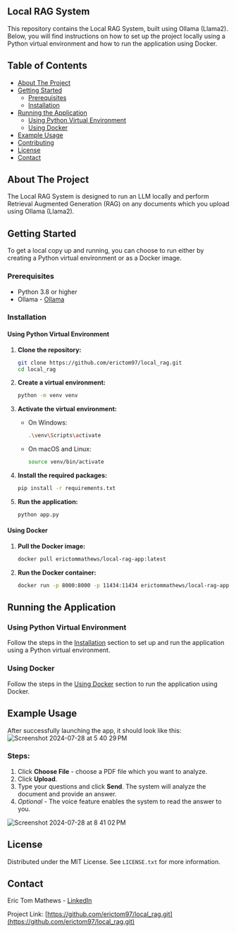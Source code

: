 ## Local RAG System

This repository contains the Local RAG System, built using Ollama (Llama2). Below, you will find instructions on how to set up the project locally using a Python virtual environment and how to run the application using Docker.

## Table of Contents

- [About The Project](#about-the-project)
- [Getting Started](#getting-started)
  - [Prerequisites](#prerequisites)
  - [Installation](#installation)
- [Running the Application](#running-the-application)
  - [Using Python Virtual Environment](#using-python-virtual-environment)
  - [Using Docker](#using-docker)
- [Example Usage](#example-usage)
- [Contributing](#contributing)
- [License](#license)
- [Contact](#contact)

## About The Project

The Local RAG System is designed to run an LLM locally and perform Retrieval Augmented Generation (RAG) on any documents which you upload using Ollama (Llama2).

## Getting Started

To get a local copy up and running, you can choose to run either by creating a Python virtual environment or as a Docker image.

### Prerequisites

- Python 3.8 or higher
- Ollama - [Ollama](https://ollama.com)

### Installation

#### Using Python Virtual Environment

1. **Clone the repository:**

    ```sh
    git clone https://github.com/erictom97/local_rag.git
    cd local_rag
    ```

2. **Create a virtual environment:**

    ```sh
    python -m venv venv
    ```

3. **Activate the virtual environment:**

    - On Windows:

        ```sh
        .\venv\Scripts\activate
        ```

    - On macOS and Linux:

        ```sh
        source venv/bin/activate
        ```

4. **Install the required packages:**

    ```sh
    pip install -r requirements.txt
    ```

5. **Run the application:**

    ```sh
    python app.py
    ```

#### Using Docker

1. **Pull the Docker image:**

    ```sh
    docker pull erictommathews/local-rag-app:latest
    ```

2. **Run the Docker container:**

    ```sh
    docker run -p 8000:8000 -p 11434:11434 erictommathews/local-rag-app:latest
    ```

## Running the Application

### Using Python Virtual Environment

Follow the steps in the [Installation](#installation) section to set up and run the application using a Python virtual environment.

### Using Docker

Follow the steps in the [Using Docker](#using-docker) section to run the application using Docker.

## Example Usage

After successfully launching the app, it should look like this:
![Screenshot 2024-07-28 at 5 40 29 PM](https://github.com/user-attachments/assets/12093069-82e8-42fa-b749-9b7814fe3268)

### Steps:

1. Click **Choose File** - choose a PDF file which you want to analyze.
2. Click **Upload**.
3. Type your questions and click **Send**. The system will analyze the document and provide an answer.
4. *Optional* - The voice feature enables the system to read the answer to you.

![Screenshot 2024-07-28 at 8 41 02 PM](https://github.com/user-attachments/assets/5e7fc43c-e3c7-4e76-8293-ff71cc12976d)


## License

Distributed under the MIT License. See `LICENSE.txt` for more information.

## Contact

Eric Tom Mathews - [LinkedIn](https://www.linkedin.com/in/erictommathews/)

Project Link: [https://github.com/erictom97/local_rag.git](https://github.com/erictom97/local_rag.git)
